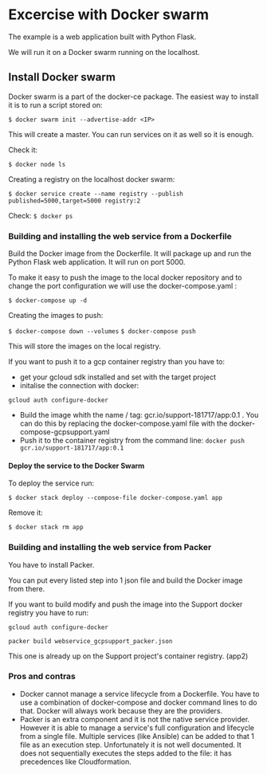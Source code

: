 # Excercise with Docker swarm

The example is a web application built with Python Flask.

We will run it on a Docker swarm running on the localhost.

## Install Docker swarm

Docker swarm is a part of the docker-ce package. The easiest way to install it is to run a script stored on: 

``` $ docker swarm init --advertise-addr <IP> ```

This will create a master. You can run services on it as well so it is enough.

Check it:

``` $ docker node ls ```

Creating a registry on the localhost docker swarm:

``` $ docker service create --name registry --publish published=5000,target=5000 registry:2 ```

Check:
``` $ docker ps ```

### Building and installing the web service from a Dockerfile

Build the Docker image from the Dockerfile. It will package up and run the Python Flask web application. It will run on port 5000.

To make it easy to push the image to the local docker repository and to change the port configuration we will use the docker-compose.yaml :

``` $ docker-compose up -d ```

Creating the images to push:

``` $ docker-compose down --volumes ```
``` $ docker-compose push ```

This will store the images on the local registry.

If you want to push it to a gcp container registry than you have to:
* get your gcloud sdk installed and set with the target project
* initalise the connection with docker:

```gcloud auth configure-docker```
* Build the image whith the name / tag: gcr.io/support-181717/app:0.1 . You can do this by replacing the docker-compose.yaml file with the docker-compose-gcpsupport.yaml
* Push it to the container registry from the command line:
```docker push gcr.io/support-181717/app:0.1``` 

#### Deploy the service to the Docker Swarm

To deploy the service run:

``` $ docker stack deploy --compose-file docker-compose.yaml app ```

Remove it:

``` $ docker stack rm app ```

### Building and installing the web service from Packer

You have to install Packer.

You can put every listed step into 1 json file and build the Docker image from there.


If you want to build modify and push the image into the Support docker registry you have to run:

```
gcloud auth configure-docker

packer build webservice_gcpsupport_packer.json
```

This one is already up on the Support project's container registry. (app2)

### Pros and contras

* Docker cannot manage a service lifecycle from a Dockerfile. You have to use a combination of docker-compose and docker command lines to do that. Docker will always work because they are the providers.
* Packer is an extra component and it is not the native service provider. However it is able to manage a service's full configuration and lifecycle from a single file. Multiple services (like Ansible) can be added to that 1 file as an execution step. Unfortunately it is not well documented. It does not sequentially executes the steps added to the file: it has precedences like Cloudformation.
